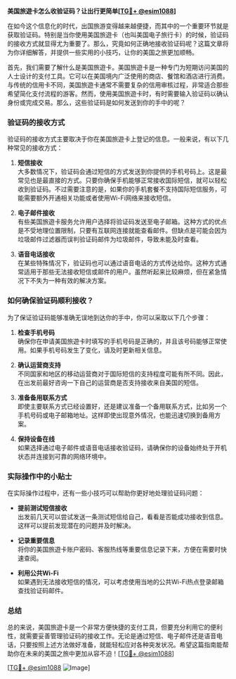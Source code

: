 **美国旅遊卡怎么收验证码？让出行更简单[[TG💪+ @esim1088](https://t.me/s/esim1088)]**

在如今这个信息化的时代，出国旅游变得越来越便捷，而其中的一个重要环节就是获取验证码。特别是当你使用美国旅遊卡（也叫美国电子旅行卡）的时候，验证码的接收方式就显得尤为重要了。那么，究竟如何正确地接收验证码呢？这篇文章将为你详细解答，并提供一些实用的小技巧，让你的美国之旅更加顺畅。

首先，我们需要了解什么是美国旅遊卡。美国旅遊卡是一种专门为短期访问美国的人士设计的支付工具。它可以在美国境内广泛使用的商店、餐馆和酒店进行消费。与传统的信用卡不同，美国旅遊卡通常不需要复杂的信用审核过程，非常适合那些希望简化支付流程的游客。然而，使用美国旅遊卡时，有时需要输入验证码以确认身份或完成交易。那么，这些验证码是如何发送到你的手中的呢？

### 验证码的接收方式

验证码的接收方式主要取决于你在美国旅遊卡上登记的信息。一般来说，有以下几种常见的接收方式：

1. **短信接收**  
   大多数情况下，验证码会通过短信的方式发送到你提供的手机号码上。这是最常见也是最直接的方式。只要你确保手机能够正常接收国际短信，就可以轻松收到验证码。不过需要注意的是，如果你的手机套餐不支持国际短信服务，可能需要额外开通相关功能或者使用Wi-Fi网络来接收短信。

2. **电子邮件接收**  
   有些美国旅遊卡服务允许用户选择将验证码发送至电子邮箱。这种方式的优点是不受地理位置限制，只要有互联网连接就能查看邮件。但缺点是可能会因为垃圾邮件过滤器而误判验证码邮件为垃圾邮件，导致未能及时查看。

3. **语音电话接收**  
   在某些特殊情况下，验证码也可以通过语音电话的方式传达给你。这种方式通常适用于那些无法接收短信或邮件的用户。虽然听起来比较麻烦，但在紧急情况下不失为一种有效的解决方案。

### 如何确保验证码顺利接收？

为了保证验证码能够准确无误地到达你的手中，你可以采取以下几个步骤：

1. **检查手机号码**  
   确保你在申请美国旅遊卡时填写的手机号码是正确的，并且该号码能够正常使用。如果手机号码发生了变化，请及时更新相关信息。

2. **确认运营商支持**  
   不同国家和地区的移动运营商对于国际短信的支持程度可能有所不同。因此，在出发前最好咨询一下自己的运营商是否支持接收来自美国的短信。

3. **准备备用联系方式**  
   即使主要联系方式已经设置好，还是建议准备一个备用联系方式，比如另一个手机号码或电子邮箱地址。这样即使出现意外情况，也能迅速切换到备用方案。

4. **保持设备在线**  
   如果选择通过电子邮件或语音电话接收验证码，请确保你的设备始终处于开机状态并连接到可靠的网络环境中。

### 实际操作中的小贴士

在实际操作过程中，还有一些小技巧可以帮助你更好地处理验证码问题：

- **提前测试短信接收**  
  出发前几天可以尝试发送一条测试短信给自己，看看是否能成功接收到信息。这样可以提前发现潜在的问题并及时解决。

- **记录重要信息**  
  将你的美国旅遊卡账户密码、客服热线等重要信息记录下来，方便在需要时快速查阅。

- **利用公共Wi-Fi**  
  如果遇到无法接收短信的情况，可以考虑使用当地的公共Wi-Fi热点登录邮箱查找验证码邮件。

### 总结

总的来说，美国旅遊卡是一个非常方便快捷的支付工具，但要充分利用它的便利性，就需要妥善管理验证码的接收工作。无论是通过短信、电子邮件还是语音电话，只要按照上述方法做好准备，就能轻松应对各种突发状况。希望这篇指南能帮助你在未来的美国之旅中更加从容不迫！[[TG💪+ @esim1088](https://t.me/s/esim1088)]

[[TG💪+ @esim1088](https://t.me/s/esim1088) ![Image](https://i.postimg.cc/4NQfJmqS/Snipaste-2025-05-13-00-14-12.png)]
